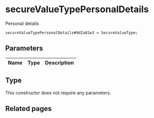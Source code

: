 # secureValueTypePersonalDetails
Personal details

```
secureValueTypePersonalDetails#9d2a81e3 = SecureValueType;
```

## Parameters
| Name | Type | Description |
| ---- | :----: | ----------- |


## Type
This constructor does not require any parameters.

## Related pages
